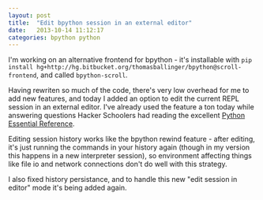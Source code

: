 ```yaml
---
layout: post
title:  "Edit bpython session in an external editor"
date:   2013-10-14 11:12:17
categories: bpython python
---
```


I'm working on an alternative frontend for bpython - it's installable with
`pip install hg+http://hg.bitbucket.org/thomasballinger/bpython@scroll-frontend`,
and called `bpython-scroll`.

Having rewriten so much of the code, there's very low overhead for me to add new
features, and today I added an option to edit the current REPL session in an
external editor. I've already used the feature a ton today while answering questions
Hacker Schoolers had reading the excellent
[Python Essential Reference](http://www.amazon.com/Python-Essential-Reference-4th-Edition/dp/0672329786).

Editing session history works like the bpython rewind feature - after editing, it's just
running the commands in your history again (though in my version this happens
in a new interpreter session), so environment affecting things like file io
and network connections don't do well with this strategy.

I also fixed history persistance, and to handle this new
"edit session in editor" mode it's being added again.
